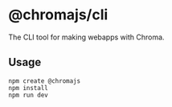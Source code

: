 # @chromajs/cli

The CLI tool for making webapps with Chroma.

## Usage

```shell
npm create @chromajs
npm install
npm run dev
```
